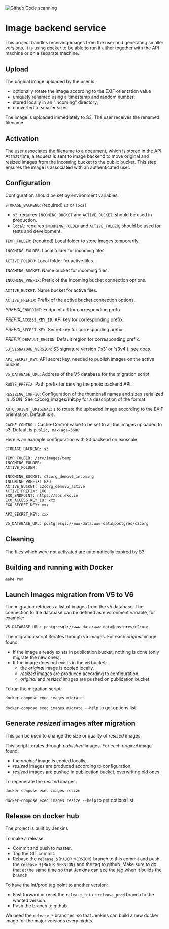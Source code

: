 ![Github Code scanning](https://github.com/c2corg/v6_images/workflows/Github%20Code%20scanning/badge.svg?branch=master)

# Image backend service

This project handles receiving images from the user and generating smaller
versions. It is using docker to be able to run it either together with the
API machine or on a separate machine.

## Upload

The original image uploaded by the user is:

- optionally rotate the image according to the EXIF orientation value
- uniquely renamed using a timestamp and random number;
- stored locally in an "incoming" directory;
- converted to smaller sizes.

The image is uploaded immediately to S3.
The user receives the renamed filename.

## Activation

The user associates the filename to a document, which is stored in the API.
At that time, a request is sent to image backend to move original and resized
images from the incoming bucket to the public bucket. This step ensures the
image is associated with an authenticated user.

## Configuration

Configuration should be set by environment variables:

``STORAGE_BACKEND``: (required) ``s3`` or ``local``

- ``s3``: requires ``INCOMING_BUCKET`` and ``ACTIVE_BUCKET``, should be used in
  production.
- ``local``: requires ``INCOMING_FOLDER`` and ``ACTIVE_FOLDER``, should be used
  for tests and development.

``TEMP_FOLDER``: (required) Local folder to store images temporarily.

``INCOMING_FOLDER``: Local folder for incoming files.

``ACTIVE_FOLDER``: Local folder for active files.

``INCOMING_BUCKET``: Name bucket for incoming files.

``INCOMING_PREFIX``: Prefix of the incoming bucket connection options.

``ACTIVE_BUCKET``: Name bucket for active files.

``ACTIVE_PREFIX``: Prefix of the active bucket connection options.

*PREFIX_*``ENDPOINT``: Endpoint url for corresponding prefix.

*PREFIX_*``ACCESS_KEY_ID``: API key for corresponding prefix.

*PREFIX_*``SECRET_KEY``: Secret key for corresponding prefix.

*PREFIX_*``DEFAULT_REGION``: Default region for corresponding prefix.

``S3_SIGNATURE_VERSION``: S3 signature version ('s3' or 's3v4'), see [docs](https://botocore.readthedocs.io/en/stable/reference/config.html#botocore.config.Config).

``API_SECRET_KEY``: API secret key, needed to publish images on the active
bucket.

``V5_DATABASE_URL``: Address of the V5 database for the migration script.

``ROUTE_PREFIX``: Path prefix for serving the photo backend API.

``RESIZING_CONFIG``: Configuration of the thumbnail names and sizes serialized in JSON. See c2corg\_images/__init__.py for a description of the format.

``AUTO_ORIENT_ORIGINAL``: `1` to rotate the uploaded image according to the EXIF orientation. Default is `0`.

``CACHE_CONTROL``: Cache-Control value to be set to all the images uploaded to s3. Default is `public, max-age=3600`.

Here is an example configuration with S3 backend on exoscale:

```bash
STORAGE_BACKEND: s3

TEMP_FOLDER: /srv/images/temp
INCOMING_FOLDER:
ACTIVE_FOLDER:

INCOMING_BUCKET: c2corg_demov6_incoming
INCOMING_PREFIX: EXO
ACTIVE_BUCKET: c2corg_demov6_active
ACTIVE_PREFIX: EXO
EXO_ENDPOINT: https://sos.exo.io
EXO_ACCESS_KEY_ID: xxx
EXO_SECRET_KEY: xxx

API_SECRET_KEY: xxx

V5_DATABASE_URL: postgresql://www-data:www-data@postgres/c2corg
```

## Cleaning

The files which were not activated are automatically expired by S3.

## Building and running with Docker

`make run`

## Launch images migration from V5 to V6

The migration retrieves a list of images from the v5 database. The connection
to the database can be defined as environment variable, for example:

```bash
V5_DATABASE_URL: postgresql://www-data:www-data@postgres/c2corg
```

The migration script iterates through v5 images. For each *original* image
found:

- If the image already exists in publication bucket, nothing is done (only
  migrate the new ones).
- If the image does not exists in the v6 bucket:
  - the *original* image is copied locally,
  - *resized* images are produced according to configuration,
  - *original* and *resized* images are pushed on publication bucket.

To run the migration script:

``docker-compose exec images migrate``

``docker-compose exec images migrate --help`` to get options list.

## Generate *resized* images after migration

This can be used to change the size or quality of *resized* images.

This script iterates through *published* images. For each *original* image
found:

- the *original* image is copied locally,
- *resized* images are produced according to configuration,
- *resized* images are pushed in publication bucket, overwriting old ones.

To regenerate the *resized* images:

``docker-compose exec images resize``

``docker-compose exec images resize --help`` to get options list.

## Release on docker hub

The project is built by Jenkins.

To make a release:

- Commit and push to master.
- Tag the GIT commit.
- Rebase the `release_${MAJOR_VERSION}` branch to this commit and push the `release_${MAJOR_VERSION}` and
  the tag to github. Make sure to do that at the same time so that Jenkins can see the tag when it builds
  the branch.

To have the int/prod tag point to another version:

- Fast forward or reset the `release_int` or `release_prod` branch to the wanted version.
- Push the branch to github.

We need the `release_*` branches, so that Jenkins can build a new docker image for the major
versions every nights.
